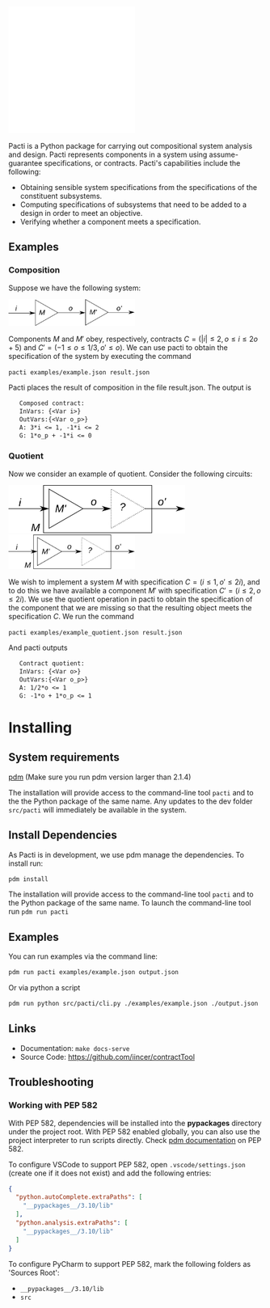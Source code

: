 <picture>
  <source media="(prefers-color-scheme: dark)" srcset="docs/logos/pacti_white.png" width="250">
  <source media="(prefers-color-scheme: light)" srcset="docs/logos/pacti_black.png" width="250">
  <img alt="Logo in light and dark mode." src="docs/logos/pacti_white.png" width="250">
</picture>

Pacti is a Python package for carrying out compositional system analysis and design. Pacti represents components in a
system using assume-guarantee specifications, or contracts. Pacti's capabilities include the following:

- Obtaining sensible system specifications from the specifications of the constituent subsystems.
- Computing specifications of subsystems that need to be added to a design in order to meet an objective.
- Verifying whether a component meets a specification.

## Examples


### Composition


Suppose we have the following system:

<picture>
  <source media="(prefers-color-scheme: dark)" srcset="docs/source/_static/exports/circuit_series_composition_white.svg" width="250">
  <source media="(prefers-color-scheme: light)" srcset="docs/source/_static/exports/circuit_series_composition_black.svg" width="250">
  <img alt="Logo in light and dark mode." src="docs/source/_static/exports/circuit_series_composition_black.svg" width="250">
</picture>


Components $M$ and $M'$ obey, respectively, contracts $C = (|i| \le 2, o \le i \le 2o + 5)$ and $C' = (-1 \le o \le 1/3, o' \le o)$. We can use pacti to obtain the specification of the system by executing the command

`pacti examples/example.json result.json`

Pacti places the result of composition in the file result.json. The output is

```
   Composed contract:
   InVars: {<Var i>}
   OutVars:{<Var o_p>}
   A: 3*i <= 1, -1*i <= 2
   G: 1*o_p + -1*i <= 0
```

### Quotient


Now we consider an example of quotient. Consider the following circuits:

<img src="docs/source/_static/exports/circuit_series_quotient_black.svg" width="350" alt="Buffers connected in series">

<picture>
  <source media="(prefers-color-scheme: dark)" srcset="docs/source/_static/exports/circuit_series_quotient_white.svg" width="250">
  <source media="(prefers-color-scheme: light)" srcset="docs/source/_static/exports/circuit_series_quotient_black.svg" width="250">
  <img alt="Logo in light and dark mode." src="docs/source/_static/exports/circuit_series_quotient_black.svg" width="250">
</picture>

We wish to implement a system $M$ with specification $C = (i \le 1, o' \le 2i)$, and to do this we have available a component $M'$ with specification $C' = (i \le 2, o \le 2i)$. We use the quotient operation in pacti to obtain the specification of the component that we are missing so that the resulting object meets the specification $C$. We run the command

`pacti examples/example_quotient.json result.json`

And pacti outputs

```
   Contract quotient:
   InVars: {<Var o>}
   OutVars:{<Var o_p>}
   A: 1/2*o <= 1
   G: -1*o + 1*o_p <= 1
```

# Installing

## System requirements

[pdm](https://github.com/pdm-project/pdm) (Make sure you run pdm version larger than 2.1.4)


The installation will provide access to the command-line tool `pacti` and to the the Python package of the same name. Any updates to the dev folder `src/pacti` will immediately be available in the system.


## Install Dependencies

As Pacti is in development, we use pdm manage the dependencies. To install run:

```bash
pdm install
```

The installation will provide access to the command-line tool `pacti` and to the Python package of the same name.
To launch the command-line tool run `pdm run pacti`


## Examples

You can run examples via the command line:


```bash
pdm run pacti examples/example.json output.json
```

Or via python a script

```bash
pdm run python src/pacti/cli.py ./examples/example.json ./output.json
```


## Links

- Documentation: `make docs-serve`
- Source Code: https://github.com/iincer/contractTool

## Troubleshooting


### Working with PEP 582

With PEP 582, dependencies will be installed into the __pypackages__ directory under the project root. With PEP 582 enabled
globally, you can also use the project interpreter to run scripts directly.
Check [pdm documentation](https://pdm.fming.dev/latest/usage/pep582/) on PEP 582.

To configure VSCode to support PEP 582, open `.vscode/settings.json` (create one if it does not exist) and add the
following entries:

```json
{
  "python.autoComplete.extraPaths": [
    "__pypackages__/3.10/lib"
  ],
  "python.analysis.extraPaths": [
    "__pypackages__/3.10/lib"
  ]
}
```

To configure PyCharm to support PEP 582, mark the following folders as 'Sources Root':

- `__pypackages__/3.10/lib`
- `src`

